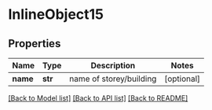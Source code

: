 # InlineObject15

## Properties
Name | Type | Description | Notes
------------ | ------------- | ------------- | -------------
**name** | **str** | name of storey/building | [optional] 

[[Back to Model list]](../README.md#documentation-for-models) [[Back to API list]](../README.md#documentation-for-api-endpoints) [[Back to README]](../README.md)


